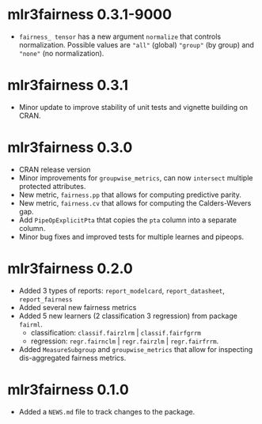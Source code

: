 # mlr3fairness 0.3.1-9000
* `fairness_ tensor` has a new argument `normalize` that controls normalization.
  Possible values are `"all"` (global) `"group"` (by group) and `"none"` (no normalization).

# mlr3fairness 0.3.1

* Minor update to improve stability of unit tests and vignette building on CRAN.

# mlr3fairness 0.3.0

* CRAN release version
* Minor improvements for `groupwise_metrics`, can now `intersect` multiple protected attributes.
* New metric, `fairness.pp` that allows for computing predictive parity.
* New metric, `fairness.cv` that allows for computing the Calders-Wevers gap.
* Add `PipeOpExplicitPta` thtat copies the `pta` column into a separate column.
* Minor bug fixes and improved tests for multiple learnes and pipeops.

# mlr3fairness 0.2.0

* Added 3 types of reports: `report_modelcard`, `report_datasheet`, `report_fairness`
* Added several new fairness metrics
* Added 5 new learners (2 classification 3 regression) from package `fairml`.
  * classification: `classif.fairzlrm` | `classif.fairfgrrm`
  * regression:     `regr.fairnclm` | `regr.fairzlm` | `regr.fairfrrm`.
* Added `MeasureSubgroup` and `groupwise_metrics` that allow for inspecting dis-aggregated fairness metrics. 



# mlr3fairness 0.1.0

* Added a `NEWS.md` file to track changes to the package.

